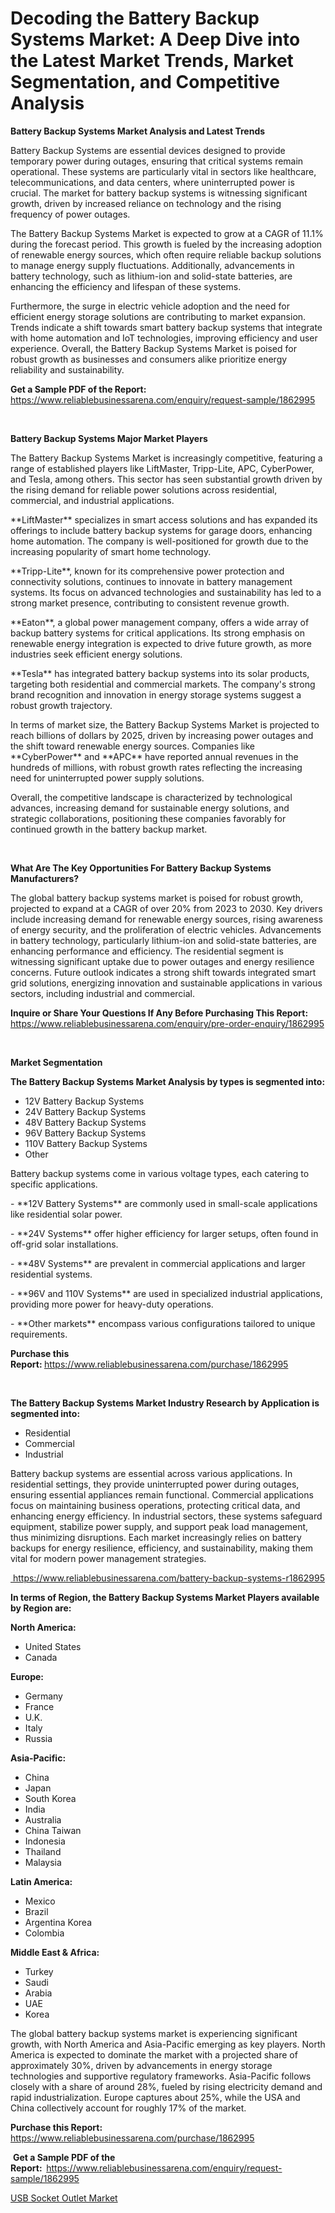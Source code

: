 <p><h1>Decoding the Battery Backup Systems Market: A Deep Dive into the Latest Market Trends, Market Segmentation, and Competitive Analysis</h1></p><p><strong>Battery Backup Systems Market Analysis and Latest Trends</strong></p>
<p><p>Battery Backup Systems are essential devices designed to provide temporary power during outages, ensuring that critical systems remain operational. These systems are particularly vital in sectors like healthcare, telecommunications, and data centers, where uninterrupted power is crucial. The market for battery backup systems is witnessing significant growth, driven by increased reliance on technology and the rising frequency of power outages. </p><p>The Battery Backup Systems Market is expected to grow at a CAGR of 11.1% during the forecast period. This growth is fueled by the increasing adoption of renewable energy sources, which often require reliable backup solutions to manage energy supply fluctuations. Additionally, advancements in battery technology, such as lithium-ion and solid-state batteries, are enhancing the efficiency and lifespan of these systems. </p><p>Furthermore, the surge in electric vehicle adoption and the need for efficient energy storage solutions are contributing to market expansion. Trends indicate a shift towards smart battery backup systems that integrate with home automation and IoT technologies, improving efficiency and user experience. Overall, the Battery Backup Systems Market is poised for robust growth as businesses and consumers alike prioritize energy reliability and sustainability.</p></p>
<p><strong>Get a Sample PDF of the Report:&nbsp;</strong> <a href="https://www.reliablebusinessarena.com/enquiry/request-sample/1862995?utm_campaign=2112&utm_medium=2&utm_source=Github&utm_content=ia&utm_term=13022025&utm_id=battery-backup-systems">https://www.reliablebusinessarena.com/enquiry/request-sample/1862995</a></p>
<p>&nbsp;</p>
<p><strong>Battery Backup Systems Major Market Players</strong></p>
<p><p>The Battery Backup Systems Market is increasingly competitive, featuring a range of established players like LiftMaster, Tripp-Lite, APC, CyberPower, and Tesla, among others. This sector has seen substantial growth driven by the rising demand for reliable power solutions across residential, commercial, and industrial applications.</p><p>**LiftMaster** specializes in smart access solutions and has expanded its offerings to include battery backup systems for garage doors, enhancing home automation. The company is well-positioned for growth due to the increasing popularity of smart home technology.</p><p>**Tripp-Lite**, known for its comprehensive power protection and connectivity solutions, continues to innovate in battery management systems. Its focus on advanced technologies and sustainability has led to a strong market presence, contributing to consistent revenue growth.</p><p>**Eaton**, a global power management company, offers a wide array of backup battery systems for critical applications. Its strong emphasis on renewable energy integration is expected to drive future growth, as more industries seek efficient energy solutions.</p><p>**Tesla** has integrated battery backup systems into its solar products, targeting both residential and commercial markets. The company's strong brand recognition and innovation in energy storage systems suggest a robust growth trajectory.</p><p>In terms of market size, the Battery Backup Systems Market is projected to reach billions of dollars by 2025, driven by increasing power outages and the shift toward renewable energy sources. Companies like **CyberPower** and **APC** have reported annual revenues in the hundreds of millions, with robust growth rates reflecting the increasing need for uninterrupted power supply solutions.</p><p>Overall, the competitive landscape is characterized by technological advances, increasing demand for sustainable energy solutions, and strategic collaborations, positioning these companies favorably for continued growth in the battery backup market.</p></p>
<p>&nbsp;</p>
<p><strong>What Are The Key Opportunities For Battery Backup Systems Manufacturers?</strong></p>
<p><p>The global battery backup systems market is poised for robust growth, projected to expand at a CAGR of over 20% from 2023 to 2030. Key drivers include increasing demand for renewable energy sources, rising awareness of energy security, and the proliferation of electric vehicles. Advancements in battery technology, particularly lithium-ion and solid-state batteries, are enhancing performance and efficiency. The residential segment is witnessing significant uptake due to power outages and energy resilience concerns. Future outlook indicates a strong shift towards integrated smart grid solutions, energizing innovation and sustainable applications in various sectors, including industrial and commercial.</p></p>
<p><strong>Inquire or Share Your Questions If Any Before Purchasing This Report:</strong> <a href="https://www.reliablebusinessarena.com/enquiry/pre-order-enquiry/1862995?utm_campaign=2112&utm_medium=2&utm_source=Github&utm_content=ia&utm_term=13022025&utm_id=battery-backup-systems">https://www.reliablebusinessarena.com/enquiry/pre-order-enquiry/1862995</a></p>
<p>&nbsp;</p>
<p><strong>Market Segmentation</strong></p>
<p><strong>The Battery Backup Systems Market Analysis by types is segmented into:</strong></p>
<p><ul><li>12V Battery Backup Systems</li><li>24V Battery Backup Systems</li><li>48V Battery Backup Systems</li><li>96V Battery Backup Systems</li><li>110V Battery Backup Systems</li><li>Other</li></ul></p>
<p><p>Battery backup systems come in various voltage types, each catering to specific applications. </p><p>- **12V Battery Systems** are commonly used in small-scale applications like residential solar power. </p><p>- **24V Systems** offer higher efficiency for larger setups, often found in off-grid solar installations.</p><p>- **48V Systems** are prevalent in commercial applications and larger residential systems. </p><p>- **96V and 110V Systems** are used in specialized industrial applications, providing more power for heavy-duty operations. </p><p>- **Other markets** encompass various configurations tailored to unique requirements.</p></p>
<p><strong>Purchase this Report:&nbsp;</strong><a href="https://www.reliablebusinessarena.com/purchase/1862995?utm_campaign=2112&utm_medium=2&utm_source=Github&utm_content=ia&utm_term=13022025&utm_id=battery-backup-systems">https://www.reliablebusinessarena.com/purchase/1862995</a></p>
<p>&nbsp;</p>
<p><strong>The Battery Backup Systems Market Industry Research by Application is segmented into:</strong></p>
<p><ul><li>Residential</li><li>Commercial</li><li>Industrial</li></ul></p>
<p><p>Battery backup systems are essential across various applications. In residential settings, they provide uninterrupted power during outages, ensuring essential appliances remain functional. Commercial applications focus on maintaining business operations, protecting critical data, and enhancing energy efficiency. In industrial sectors, these systems safeguard equipment, stabilize power supply, and support peak load management, thus minimizing disruptions. Each market increasingly relies on battery backups for energy resilience, efficiency, and sustainability, making them vital for modern power management strategies.</p></p>
<p><a href="https://www.reliablebusinessarena.com/battery-backup-systems-r1862995?utm_campaign=2112&utm_medium=2&utm_source=Github&utm_content=ia&utm_term=13022025&utm_id=battery-backup-systems">&nbsp;https://www.reliablebusinessarena.com/battery-backup-systems-r1862995</a></p>
<p><strong>In terms of Region, the Battery Backup Systems Market Players available by Region are:</strong></p>
<p>
    <p> <strong> North America: </strong>
        <ul>
            <li>United States</li>
            <li>Canada</li>
        </ul>
        </p> 
    <p> <strong> Europe: </strong>
        <ul>
            <li>Germany</li>
            <li>France</li>
            <li>U.K.</li>
            <li>Italy</li>
            <li>Russia</li>
        </ul>
        </p> 
    <p> <strong> Asia-Pacific: </strong>
        <ul>
            <li>China</li>
            <li>Japan</li>
            <li>South Korea</li>
            <li>India</li>
            <li>Australia</li>
            <li>China Taiwan</li>
            <li>Indonesia</li>
            <li>Thailand</li>
            <li>Malaysia</li>
        </ul>
        </p> 
    <p> <strong> Latin America: </strong>
        <ul>
            <li>Mexico</li>
            <li>Brazil</li>
            <li>Argentina Korea</li>
            <li>Colombia</li>
        </ul>
        </p> 
    <p> <strong> Middle East & Africa: </strong>
        <ul>
            <li>Turkey</li>
            <li>Saudi</li>
            <li>Arabia</li>
            <li>UAE</li>
            <li>Korea</li>
        </ul>
    </p>
    </p>
<p><p>The global battery backup systems market is experiencing significant growth, with North America and Asia-Pacific emerging as key players. North America is expected to dominate the market with a projected share of approximately 30%, driven by advancements in energy storage technologies and supportive regulatory frameworks. Asia-Pacific follows closely with a share of around 28%, fueled by rising electricity demand and rapid industrialization. Europe captures about 25%, while the USA and China collectively account for roughly 17% of the market.</p></p>
<p><strong>Purchase this Report: </strong><a href="https://www.reliablebusinessarena.com/purchase/1862995?utm_campaign=2112&utm_medium=2&utm_source=Github&utm_content=ia&utm_term=13022025&utm_id=battery-backup-systems">https://www.reliablebusinessarena.com/purchase/1862995</a></p>
<p>&nbsp;<strong>Get a Sample PDF of the Report:&nbsp;&nbsp;</strong><a href="https://www.reliablebusinessarena.com/enquiry/request-sample/1862995?utm_campaign=2112&utm_medium=2&utm_source=Github&utm_content=ia&utm_term=13022025&utm_id=battery-backup-systems">https://www.reliablebusinessarena.com/enquiry/request-sample/1862995</a></p>
<p><strong></strong></p>
<p><p><a href="https://github.com/AshikRahman991/Market-Research-Report-List-1/blob/main/usb-socket-outlet-market.md?utm_campaign=2112&utm_medium=2&utm_source=Github&utm_content=ia&utm_term=13022025&utm_id=battery-backup-systems">USB Socket Outlet Market</a></p></p>